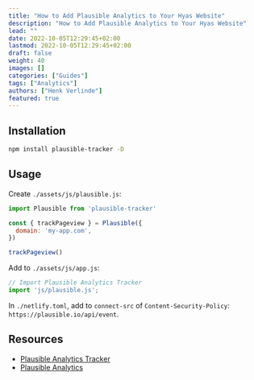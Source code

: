 ```yaml
---
title: "How to Add Plausible Analytics to Your Hyas Website"
description: "How to Add Plausible Analytics to Your Hyas Website"
lead: ""
date: 2022-10-05T12:29:45+02:00
lastmod: 2022-10-05T12:29:45+02:00
draft: false
weight: 40
images: []
categories: ["Guides"]
tags: ["Analytics"]
authors: ["Henk Verlinde"]
featured: true
---
```


## Installation

```bash
npm install plausible-tracker -D
```

## Usage

Create `./assets/js/plausible.js`:

```js
import Plausible from 'plausible-tracker'

const { trackPageview } = Plausible({
  domain: 'my-app.com',
})

trackPageview()
```

Add to `./assets/js/app.js`:

```js
// Import Plausible Analytics Tracker
import 'js/plausible.js';
```

In `./netlify.toml`, add to `connect-src` of `Content-Security-Policy`: `https://plausible.io/api/event`.

## Resources

- [Plausible Analytics Tracker](https://github.com/plausible/plausible-tracker)
- [Plausible Analytics](https://plausible.io/)
